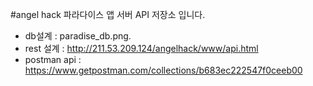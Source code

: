 #angel hack
파라다이스 앱 서버 API 저장소 입니다. 

* db설계 : paradise_db.png.
* rest 설계 : http://211.53.209.124/angelhack/www/api.html
* postman api : https://www.getpostman.com/collections/b683ec222547f0ceeb00

